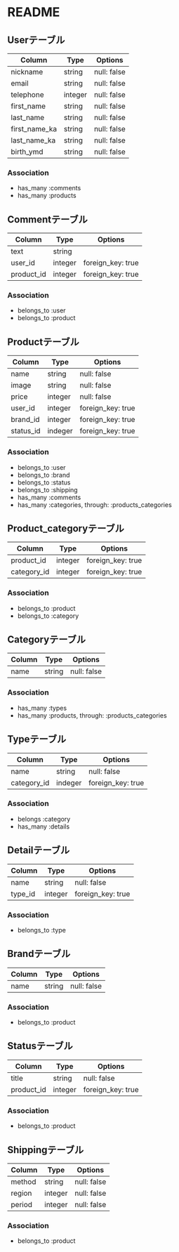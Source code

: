 
# README


## Userテーブル

|Column|Type|Options|
|------|----|-------|
|nickname|string|null: false|
|email|string|null: false|unique: true|
|telephone|integer|null: false|unique: true|
|first_name|string|null: false|
|last_name|string|null: false|
|first_name_ka|string|null: false|
|last_name_ka|string|null: false|
|birth_ymd|string|null: false|

### Association
- has_many :comments
- has_many :products


## Commentテーブル

|Column|Type|Options|
|------|----|-------|
|text|string|
|user_id|integer|foreign_key: true|
|product_id|integer|foreign_key: true|

### Association
- belongs_to :user
- belongs_to :product


## Productテーブル

|Column|Type|Options|
|------|----|-------|
|name|string|null: false|index: true|
|image|string|null: false|
|price|integer|null: false|
|user_id|integer|foreign_key: true|
|brand_id|integer|foreign_key: true|
|status_id|indeger|foreign_key: true|

### Association
- belongs_to :user
- belongs_to :brand
- belongs_to :status
- belongs_to :shipping
- has_many :comments
- has_many :categories, through: :products_categories


## Product_categoryテーブル

|Column|Type|Options|
|------|----|-------|
|product_id|integer|foreign_key: true|
|category_id|integer|foreign_key: true|

### Association
- belongs_to :product
- belongs_to :category


## Categoryテーブル

|Column|Type|Options|
|------|----|-------|
|name|string|null: false|

### Association
- has_many :types
- has_many :products, through: :products_categories


## Typeテーブル

|Column|Type|Options|
|------|----|-------|
|name|string|null: false|
|category_id|indeger|foreign_key: true|

### Association
- belongs :category
- has_many :details


##  Detailテーブル

|Column|Type|Options|
|------|----|-------|
|name|string|null: false|
|type_id|integer|foreign_key: true|

### Association
- belongs_to :type


## Brandテーブル

|Column|Type|Options|
|------|----|-------|
|name|string|null: false|

### Association
- belongs_to :product


## Statusテーブル

|Column|Type|Options|
|------|----|-------|
|title|string|null: false|
|product_id|integer|foreign_key: true|

### Association
- belongs_to :product


## Shippingテーブル

|Column|Type|Options|
|------|----|-------|
|method|string|null: false|
|region|integer|null: false|
|period|integer|null: false|

### Association
- belongs_to :product
